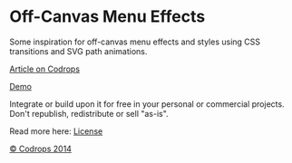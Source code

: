 Off-Canvas Menu Effects
=========

Some inspiration for off-canvas menu effects and styles using CSS transitions and SVG path animations. 

[Article on Codrops](http://tympanus.net/codrops/?p=20100)

[Demo](http://tympanus.net/Development/OffCanvasMenuEffects/)

Integrate or build upon it for free in your personal or commercial projects. Don't republish, redistribute or sell "as-is". 

Read more here: [License](http://tympanus.net/codrops/licensing/)

[© Codrops 2014](http://www.codrops.com)